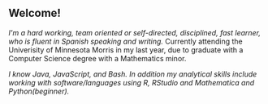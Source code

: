 ## Welcome!

_I'm a hard working, team oriented or self-directed, disciplined, fast learner, who is fluent in Spanish speaking and writing._
Currently attending the Univerisity of Minnesota Morris in my last year, due to graduate with a Computer Science degree with a Mathematics minor. 


_I know Java, JavaScript, and Bash. In addition my analytical skills include working with software/languages using R, RStudio and Mathematica and Python(beginner)._

